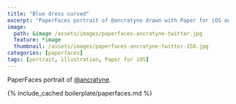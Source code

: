 ```yaml
---
title: "Blue dress curved"
excerpt: "PaperFaces portrait of @ancratyne drawn with Paper for iOS on an iPad."
image: 
  path: &image /assets/images/paperfaces-ancratyne-twitter.jpg 
  feature: *image
  thumbnail: /assets/images/paperfaces-ancratyne-twitter-150.jpg
categories: [paperfaces]
tags: [portrait, illustration, Paper for iOS]
---
```


PaperFaces portrait of [@ancratyne](https://twitter.com/ancratyne).

{% include_cached boilerplate/paperfaces.md %}
